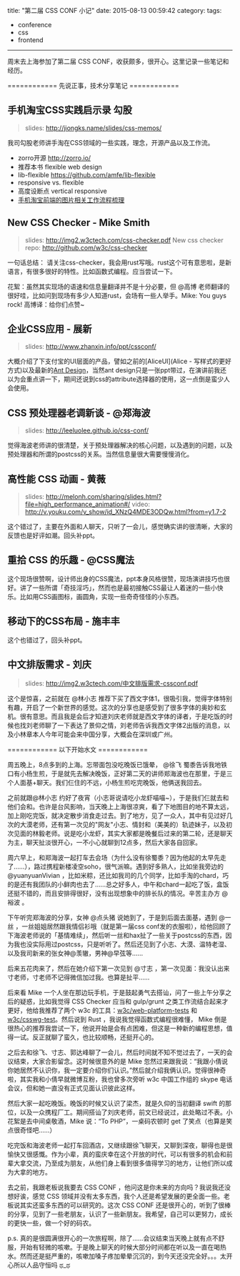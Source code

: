 title: "第二届 CSS CONF 小记"
date: 2015-08-13 00:59:42
category:
tags:
- conference
- css
- frontend
---

周末去上海参加了第二届 CSS CONF，收获颇多，很开心。这里记录一些笔记和经历。

<!-- more -->

============ 先说正事，技术分享笔记 ============

## 手机淘宝CSS实践启示录 勾股

> slides: http://jiongks.name/slides/css-memos/

我司勾股老师讲手淘在CSS领域的一些实践，理念，开源产品以及工作流。

- zorro开源 http://zorro.io/
- 推荐本书 flexible web design
- lib-flexible https://github.com/amfe/lib-flexible
- responsive vs. flexible
- 高度设断点 vertical responsive
- [手机淘宝前端的图片相关工作流程梳理](https://github.com/amfe/article/issues/8)

## New CSS Checker - Mike Smith

> slides: http://img2.w3ctech.com/css-checker.pdf
> New css checker repo: http://github.com/w3c/css-checker

一句话总结：
请关注css-checker，我会用rust写哦。rust这个可有意思啦，是新语言，有很多很好的特性。比如函数式编程。应当尝试一下。

花絮：虽然其实现场的语速和信息量翻译并不是十分必要，但 @高博 老师翻译的很好哇，比如问到现场有多少人知道rust，会场有一些人举手。Mike: You guys rock! 高博译：给你们点赞~

## 企业CSS应用 - 展新

> slides: http://www.zhanxin.info/ppt/cssconf/

大概介绍了下支付宝的UI层面的产品，譬如之前的[AliceUI](Alice - 写样式的更好方式)以及最新的[Ant Design](http://ant.design/)，当然ant design只是一张ppt带过，在演讲前我还以为会重点讲一下，期间还说到css的attribute选择器的使用，这一点倒是蛮少人会使用。

## CSS 预处理器老调新谈 - @郑海波

> slides: http://leeluolee.github.io/css-conf/

觉得海波老师讲的很清楚，关于预处理器解决的核心问题，以及遇到的问题，以及预处理器和所谓的postcss的关系。当然信息量很大需要慢慢消化。

## 高性能 CSS 动画 - 黄薇

> slides: http://melonh.com/sharing/slides.html?file=high_performance_animation#/
> video: http://v.youku.com/v_show/id_XNzQ4MDE3ODQw.html?from=y1.7-2

这个错过了，主要在外面和人聊天，只听了一会儿，感觉确实讲的很清晰，大家的反馈也是好评如潮。回头补ppt。

## 重拾 CSS 的乐趣 - @CSS魔法

这个现场很赞啊，设计师出身的CSS魔法，ppt本身风格很赞，现场演讲技巧也很好。讲了一些所谓「奇技淫巧」，然而也是最初接触CSS最让人着迷的一些小快乐。比如用CSS画图标，画圆角，实现一些奇奇怪怪的小东西。

## 移动下的CSS布局 - 施丰丰

这个也错过了，回头补ppt。

## 中文排版需求 - 刘庆

> slides: http://img2.w3ctech.com/中文排版需求-cssconf.pdf

这个是惊喜，之前就在 @林小志 推荐下买了西文字体1，很吸引我，觉得字体特别有趣，开启了一个新世界的感觉。这次的分享也是感受到了很多字体的奥妙和玄机。很有意思。而且我是会后才知道刘庆老师就是西文字体的译者，于是吃饭的时候也找刘老师聊了一下表达了景仰之情，刘老师告诉我西文字体2出版的消息，以及小林章本人今年可能会来中国分享，大概会在深圳或广州。

============ 以下开始水文 ============

周五晚上，8点多到的上海。忘带面包没吃晚饭已饿晕， @徐飞 蜀黍告诉我地铁口有小杨生煎，于是就先去解决晚饭，正好第二天的讲师郑海波也在那里，于是三个人面基+聊天。我们仨住的不远，小杨生煎吃完晚饭，他俩送我回去。 

之前就跟@林小志 约好了夜宵（小志哥说请吃小龙虾喵喵~），于是我们仨就去和他们会和。也许是台风影响，当天晚上上海很凉爽，看了下地图目的地不算太远，加上刚吃完饭，就决定散步消食走过去。到了地方，见了一众人，其中有见过好几次的大漠老师，还有第一次见的"网友"小志、情封和（美美的）轨迹妹子，以及初次见面的林毅老师。说是吃小龙虾，其实大家都是晚餐后过来的第二轮，还是聊天为主，聊天扯淡很开心，一不小心就聊到12点多，然后大家各自回家。

周六早上，和郑海波一起打车去会场（为什么没有徐蜀黍？因为他起的太早先走了……），路过携程新楼凌空soho，很气派嘛。遇到好多熟人，比如坐我旁边的@yuanyuanVivian ，比如米粽，还比如我司的几个同学，比如手淘的chard，巧的是还有我团队的小鲜肉也去了……总之好多人，中午和chard一起吃了饭，盒饭还挺不错的，而且安排得很好，没有出现想象中的排长队的情况。辛苦主办方 @裕波 。

下午听完郑海波的分享，女神 @点头猪 说她到了，于是到后面去面基，遇到 @一丝 ，一丝姐姐居然跟我情侣衫哦（就是第一届css conf发的衣服啦），给他回顾了下海波老师说的「基情难续」，然后听一丝和hax扯了一些关于postcss的东西，因为我也没实际用过postcss，只是听听了。然后还见到了小志、大漠、温特老湿、以及我司新来的张女神@羡辙，男神@早弦等……

后来五花肉来了，然后在她介绍下第一次见到 @寸志 ，第一次见面：我没认出来寸老师，寸老师不记得微信加过我。也算是扯平……

后来看 Mike 一个人坐在那边玩手机，于是鼓起勇气去搭讪，问了一些上午分享之后的疑惑，比如我觉得 CSS Checker 应当和 gulp/grunt 之类工作流结合起来才更好，他给我推荐了两个 w3c 的工具：[w3c/web-platform-tests](https://github.com/w3c/web-platform-tests) 和 [w3c/csswg-test](https://github.com/w3c/csswg-test)。然后说到 Rust ，我说我觉得函数式编程很难懂， Mike 倒是很热心的推荐我尝试一下，他说开始是会有点困难，但这是一种新的编程思想，值得一试。反正就聊了蛮久，也比较顺畅，还挺开心的。

之后去和徐飞、寸志、郭达峰聊了一会儿，然后时间就不知不觉过去了，一天的会议结束，大家合影留念。这时候很意外的是 Mike 忽然过来跟我说：“我跟小倩说你她居然不认识你，我一定要介绍你们认识。”然后就介绍我俩认识。觉得很神奇啦，其实我和小倩早就微博互粉，我也曾多次旁听 w3c 中国工作组的 skype 电话会议，但和她一直没有正式见面认识彼此这样。

然后大家一起吃晚饭。晚饭的时候又认识了梁杰，就是久仰的当初翻译 swift 的那位，以及一众携程厂工。期间搭讪了刘庆老师，前文已经说过，此处略过不表。小花絮是去中间桌敬酒，Mike 说：“To PHP”，一桌码农顿时 get 了笑点（也算是笑点很奇怪吧……）

吃完饭和海波老师一起打车回酒店，又继续跟徐飞聊天，又聊到深夜，聊得也是很愉快又很感慨。作为小辈，真的蛮庆幸在这个开放的时代，可以有很多的机会和前辈大拿交流，乃至成为朋友，从他们身上看到很多值得学习的地方，让他们所以成为大拿的地方。

去之前，我跟老板说我要去 CSS CONF ，他问这是你未来的方向吗？我说我还没想好诶，感觉 CSS 领域并没有太多东西，我个人还是希望发展的更全面一些。老板说其实还蛮多东西的可以研究的。这次 CSS CONF 还是很开心的，听到了很棒的分享，见到了一些老朋友，认识了一些新朋友。我希望，自己可以更努力，成长的更快一些，做一个好的码农。

p.s. 真的是很圆满很开心的一次旅程啊，除了……会议结束当天晚上就有点不舒服，开始有轻微的咳嗽。于是晚上聊天的时候大部分时间都在听以及一直在喝热水。然而还是挺严重的，咳嗽加嗓子疼加晕晕沉沉的，到今天还没完全好。。。太开心所以人品守恒吗 ಥ_ಥ